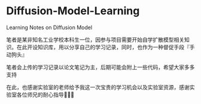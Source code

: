 # Diffusion-Model-Learning
Learning Notes on Diffusion Model


笔者是某非知名工业学校本科生一位，因参与项目需要开始自学扩散模型相关知识。在此开设知识库，用以分享自己的学习记录，同时，也作为一种督促手段『手动狗头』

笔者会上传的学习记录以论文笔记为主，后期可能会附上一些代码，希望大家多多支持


在此，也感谢实验室的老师给予我这一次宝贵的学习机会以及实验室资源，感谢实验室各位师兄的耐心指导💐💐💐
